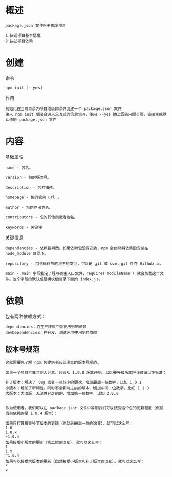 
# 概述

    package.json 文件用于管理项目

    1.描述项目基本信息
    2.描述项目依赖


# 创建

命令

    npm init [--yes]

作用

    初始化在当前目录为项目顶级目录并创建一个 package.json 文件
    输入 npm init 后会会进入交互式的信息填写，使用 --yes 跳过回答问题步骤，直接生成默认值的 package.json 文件


# 内容


基础属性

    name - 包名。
    
    version - 包的版本号。
    
    description - 包的描述。
    
    homepage - 包的官网 url 。
    
    author - 包的作者姓名。
    
    contributors - 包的其他贡献者姓名。

    keywords - 关键字
    
关键信息
    
    dependencies - 依赖包列表。如果依赖包没有安装，npm 会自动将依赖包安装在 node_module 目录下。
    
    repository - 包代码存放的地方的类型，可以是 git 或 svn，git 可在 Github 上。
    
    main - main 字段指定了程序的主入口文件，require('moduleName') 就会加载这个文件。这个字段的默认值是模块根目录下面的 index.js。



# 依赖


包有两种依赖方式：

    dependencies：在生产环境中需要用到的依赖
    devDependencies：在开发、测试环境中用到的依赖


## 版本号规范

    这就需要先了解 npm 包提供者应该注意的版本号规范。
    
    如果一个项目打算与别人分享，应该从 1.0.0 版本开始。以后要升级版本应该遵循以下标准：
    
    补丁版本：解决了 Bug 或者一些较小的更改，增加最后一位数字，比如 1.0.1
    小版本：增加了新特性，同时不会影响之前的版本，增加中间一位数字，比如 1.1.0
    大版本：大改版，无法兼容之前的，增加第一位数字，比如 2.0.0
    
    
    作为使用者，我们可以在 package.json 文件中写明我们可以接受这个包的更新程度（假设当前依赖的是 1.0.4 版本）：
    
    如果只打算接受补丁版本的更新（也就是最后一位的改变），就可以这么写： 
    1.0
    1.0.x
    ~1.0.4
    如果接受小版本的更新（第二位的改变），就可以这么写： 
    1
    1.x
    ^1.0.4
    如果可以接受大版本的更新（自然接受小版本和补丁版本的改变），就可以这么写： 
    *
    x



  
